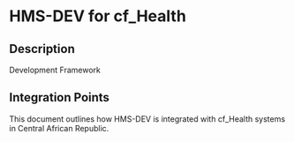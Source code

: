 # HMS-DEV for cf_Health

## Description

Development Framework

## Integration Points

This document outlines how HMS-DEV is integrated with cf_Health systems in Central African Republic.
